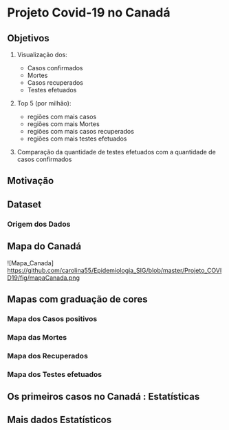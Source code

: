 # **Projeto Covid-19 no Canadá**

## Objetivos
1. Visualização dos:
   - Casos confirmados
   - Mortes
   - Casos recuperados
   - Testes efetuados

2. Top 5 (por milhão):
   - regiões com mais casos
   - regiões com mais Mortes
   - regiões com mais casos recuperados
   - regiões com mais testes efetuados

3. Comparação da quantidade de testes efetuados com a quantidade de casos confirmados

## **Motivação**

## **Dataset**

### **Origem dos Dados**

## **Mapa do Canadá**

![Mapa_Canada] https://github.com/carolina55/Epidemiologia_SIG/blob/master/Projeto_COVID19/fig/mapaCanada.png

## **Mapas com graduação de cores**

### **Mapa dos Casos positivos**

   
### **Mapa das Mortes**
### **Mapa dos Recuperados**
### **Mapa dos Testes efetuados**


## Os primeiros casos no Canadá : Estatísticas

## Mais dados Estatísticos
